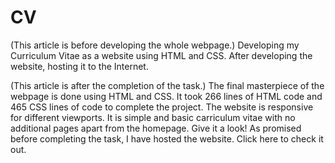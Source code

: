 # CV
(This article is before developing the whole webpage.)
Developing my Curriculum Vitae as a website using HTML and CSS. After developing the website, hosting it to the Internet. 

(This article is after the completion of the task.)
The final masterpiece of the webpage is done using HTML and CSS. It took 266 lines of HTML code and 465 CSS lines of code to complete the project. The website is responsive for different viewports. It is simple and basic carriculum vitae with no additional pages apart from the homepage. Give it a look!
As promised before completing the task, I have hosted the website. Click <a href="http://kirubeleshetu.infy.uk/" style="text-decoration: none;">here</a> to check it out.
